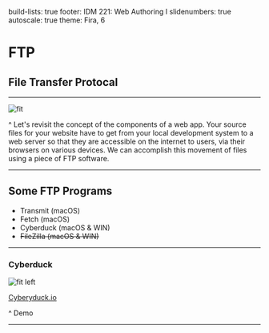 build-lists: true
footer: IDM 221: Web Authoring I
slidenumbers: true
autoscale: true
theme: Fira, 6

# FTP

## File Transfer Protocal

---

![fit](http://digm.drexel.edu/crs/IDM221/presentations/images/components_of_web_app.png)

^ Let's revisit the concept of the components of a web app. Your source files for your website have to get from your local development system to a web server so that they are accessible on the internet to users, via their browsers on various devices. We can accomplish this movement of files using a piece of FTP software.

---

## Some FTP Programs

- Transmit (macOS)
- Fetch (macOS)
- Cyberduck (macOS & WIN)
- ~~FileZilla (macOS & WIN)~~

---

### Cyberduck

![fit left](https://svn.cyberduck.io/trunk/cyberduck-application.template.png)

[Cyberyduck.io](https://cyberduck.io)

^ Demo

---
